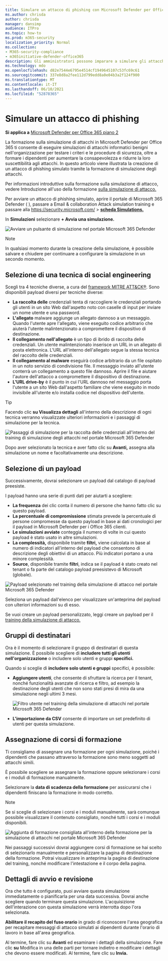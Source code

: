 ```yaml
---
title: Simulare un attacco di phishing con Microsoft Defender per Office 365
ms.author: chrisda
author: chrisda
manager: dansimp
audience: ITPro
ms.topic: how-to
ms.prod: m365-security
localization_priority: Normal
ms.collection:
- M365-security-compliance
- m365initiative-defender-office365
description: Gli amministratori possono imparare a simulare gli attacchi di phishing e formare gli utenti sulla prevenzione del phishing usando la formazione di simulazione degli attacchi in Microsoft Defender per Office 365.
ms.technology: mdo
ms.openlocfilehash: d82e7544e6795e4514cf1949645107c53fc69c61
ms.sourcegitcommit: 337e8d8a2fee112d799edd8a0e04b3a2f124f900
ms.translationtype: MT
ms.contentlocale: it-IT
ms.lasthandoff: 06/10/2021
ms.locfileid: "52878365"
---
```

# <a name="simulate-a-phishing-attack"></a>Simulare un attacco di phishing

**Si applica a** [Microsoft Defender per Office 365 piano 2](defender-for-office-365.md)

La formazione sulla simulazione di attacchi in Microsoft Defender per Office 365 ti consente di eseguire simulazioni di attacchi informatici benigni nell'organizzazione per testare i criteri e le procedure di sicurezza, oltre a formare i dipendenti per aumentare la consapevolezza e ridurre la loro suscettibilità agli attacchi. In questo articolo viene illustrata la creazione di un attacco di phishing simulato tramite la formazione di simulazione degli attacchi.

Per informazioni introduttive sulla formazione sulla simulazione di attacco, vedere Introduzione all'uso della formazione [sulla simulazione di attacco.](attack-simulation-training-get-started.md)

Per avviare un attacco di phishing simulato, aprire il portale di Microsoft 365 Defender ( ), passare a Email & collaboration Attack simulation training e passare alla <https://security.microsoft.com/>  \>  **[scheda Simulations.](https://security.microsoft.com/attacksimulator?viewid=simulations)**

In **Simulazioni** selezionare **+ Avvia una simulazione.**

![Avviare un pulsante di simulazione nel portale Microsoft 365 Defender](../../media/attack-sim-preview-launch.png)

> [!NOTE]
> In qualsiasi momento durante la creazione della simulazione, è possibile salvare e chiudere per continuare a configurare la simulazione in un secondo momento.

## <a name="selecting-a-social-engineering-technique"></a>Selezione di una tecnica di social engineering

Scegli tra 4 tecniche diverse, a cura del [framework MITRE ATT&CK®](https://attack.mitre.org/techniques/enterprise/). Sono disponibili payload diversi per tecniche diverse:

- **La raccolta delle** credenziali tenta di raccogliere le credenziali portando gli utenti in un sito Web dall'aspetto noto con caselle di input per inviare un nome utente e una password.
- **L'allegato** malware aggiunge un allegato dannoso a un messaggio. Quando l'utente apre l'allegato, viene eseguito codice arbitrario che aiuterà l'utente malintenzionato a compromettere il dispositivo di destinazione.
- **Il collegamento nell'allegato** è un tipo di ibrido di raccolta delle credenziali. Un utente malintenzionato inserisce un URL in un allegato di posta elettronica. L'URL all'interno dell'allegato segue la stessa tecnica del raccolto delle credenziali.
- **Il collegamento al malware** eseguirà codice arbitrario da un file ospitato in un noto servizio di condivisione file. Il messaggio inviato all'utente conterrà un collegamento a questo file dannoso. Aprire il file e aiutare l'autore dell'attacco a compromettere il dispositivo di destinazione.
- **L'URL drive-by** è il punto in cui l'URL dannoso nel messaggio porta l'utente a un sito Web dall'aspetto familiare che viene eseguito in modo invisibile all'utente e/o installa codice nel dispositivo dell'utente.

> [!TIP]
> Facendo clic **su Visualizza dettagli** all'interno della descrizione di ogni tecnica verranno visualizzate ulteriori informazioni e i passaggi di simulazione per la tecnica.
>
> ![Passaggi di simulazione per la raccolta delle credenziali all'interno del training di simulazione degli attacchi nel portale Microsoft 365 Defender](../../media/attack-sim-preview-sim-steps.png)

Dopo aver selezionato la tecnica e aver fatto clic su **Avanti,** assegna alla simulazione un nome e facoltativamente una descrizione.

## <a name="selecting-a-payload"></a>Selezione di un payload

Successivamente, dovrai selezionare un payload dal catalogo di payload preesiste.

I payload hanno una serie di punti dati per aiutarti a scegliere:

- **La frequenza** dei clic conta il numero di persone che hanno fatto clic su questo payload.
- **La percentuale di compromissione** stimata prevede la percentuale di persone compromesse da questo payload in base ai dati cronologici per il payload in Microsoft Defender per i Office 365 clienti.
- **Le simulazioni avviate** conteggia il numero di volte in cui questo payload è stato usato in altre simulazioni.
- **La complessità,** disponibile tramite **filtri,** viene calcolata in base al numero di indicatori all'interno del payload che consentono di descrizione degli obiettivi di un attacco. Più indicatori portano a una minore complessità.
- **Source**, disponibile tramite **filtri**, indica se il payload è stato creato nel tenant o fa parte del catalogo payload preesistevo di Microsoft (globale).

![Payload selezionato nel training della simulazione di attacco nel portale Microsoft 365 Defender](../../media/attack-sim-preview-select-payload.png)

Seleziona un payload dall'elenco per visualizzare un'anteprima del payload con ulteriori informazioni su di esso.

Se vuoi creare un payload personalizzato, leggi creare un payload per il [training della simulazione di attacco.](attack-simulation-training-payloads.md)

## <a name="audience-targeting"></a>Gruppi di destinatari

Ora è il momento di selezionare il gruppo di destinatari di questa simulazione. È possibile scegliere di **includere tutti gli utenti nell'organizzazione** o includere solo utenti e gruppi **specifici.**

Quando si sceglie di **includere solo utenti e gruppi** specifici, è possibile:

- **Aggiungere utenti**, che consente di sfruttare la ricerca per il tenant, nonché funzionalità avanzate di ricerca e filtro, ad esempio la destinazione degli utenti che non sono stati presi di mira da una simulazione negli ultimi 3 mesi.

  ![Filtro utente nel training della simulazione di attacchi nel portale Microsoft 365 Defender](../../media/attack-sim-preview-user-targeting.png)

- **L'importazione da CSV** consente di importare un set predefinito di utenti per questa simulazione.

## <a name="assigning-training"></a>Assegnazione di corsi di formazione

Ti consigliamo di assegnare una formazione per ogni simulazione, poiché i dipendenti che passano attraverso la formazione sono meno soggetti ad attacchi simili.

È possibile scegliere se assegnare la formazione oppure selezionare i corsi e i moduli di formazione manualmente.

Selezionare la **data di scadenza della formazione** per assicurarsi che i dipendenti finiscano la formazione in modo corretto.

> [!NOTE]
> Se si sceglie di selezionare i corsi e i moduli manualmente, sarà comunque possibile visualizzare il contenuto consigliato, nonché tutti i corsi e i moduli disponibili.
>
> ![Aggiunta di formazione consigliata all'interno della formazione per la simulazione di attacchi nel portale Microsoft 365 Defender](../../media/attack-sim-preview-add-training.png)

Nei passaggi successivi dovrai  aggiungere corsi di formazione se hai scelto di selezionarlo manualmente e personalizzare la pagina di destinazione della formazione. Potrai visualizzare in anteprima la pagina di destinazione del training, nonché modificare l'intestazione e il corpo della pagina.

## <a name="launch-details-and-review"></a>Dettagli di avvio e revisione

Ora che tutto è configurato, puoi avviare questa simulazione immediatamente o pianificarla per una data successiva. Dovrai anche scegliere quando terminare questa simulazione. L'acquisizione dell'interazione con questa simulazione verrà interrotta dopo l'ora selezionata.

**Abilitare il recapito del fuso orario** in grado di riconoscere l'area geografica per recapitare messaggi di attacco simulati ai dipendenti durante l'orario di lavoro in base all'area geografica.

Al termine, fare clic su **Avanti** ed esaminare i dettagli della simulazione. Fare clic **su** Modifica in una delle parti per tornare indietro e modificare i dettagli che devono essere modificati. Al termine, fare clic su **Invia.**
